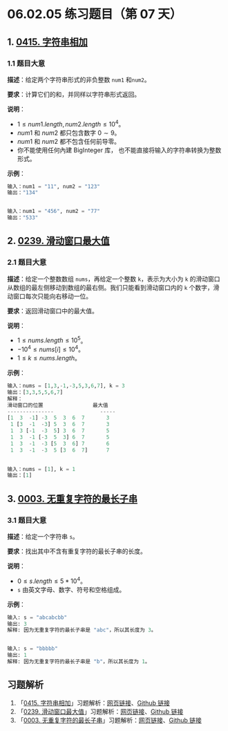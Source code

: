 # 06.02.05 练习题目（第 07 天）

## 1. [0415. 字符串相加](https://leetcode.cn/problems/add-strings/)

### 1.1 题目大意

**描述**：给定两个字符串形式的非负整数 `num1` 和`num2`。

**要求**：计算它们的和，并同样以字符串形式返回。

**说明**：

- $1 \le num1.length, num2.length \le 10^4$。
- $num1$ 和 $num2$ 都只包含数字 $0 \sim 9$。
- $num1$ 和 $num2$ 都不包含任何前导零。
- 你不能使用任何內建 BigInteger 库， 也不能直接将输入的字符串转换为整数形式。

**示例**：

```python
输入：num1 = "11", num2 = "123"
输出："134"


输入：num1 = "456", num2 = "77"
输出："533"
```

## 2. [0239. 滑动窗口最大值](https://leetcode.cn/problems/sliding-window-maximum/)

### 2.1 题目大意

**描述**：给定一个整数数组 `nums`，再给定一个整数 `k`，表示为大小为 `k` 的滑动窗口从数组的最左侧移动到数组的最右侧。我们只能看到滑动窗口内的 `k` 个数字，滑动窗口每次只能向右移动一位。

**要求**：返回滑动窗口中的最大值。

**说明**：

- $1 \le nums.length \le 10^5$。
- $-10^4 \le nums[i] \le 10^4$。
- $1 \le k \le nums.length$。

**示例**：

```python
输入：nums = [1,3,-1,-3,5,3,6,7], k = 3
输出：[3,3,5,5,6,7]
解释：
滑动窗口的位置                最大值
---------------               -----
[1  3  -1] -3  5  3  6  7       3
 1 [3  -1  -3] 5  3  6  7       3
 1  3 [-1  -3  5] 3  6  7       5
 1  3  -1 [-3  5  3] 6  7       5
 1  3  -1  -3 [5  3  6] 7       6
 1  3  -1  -3  5 [3  6  7]      7

 
输入：nums = [1], k = 1
输出：[1]
```

## 3. [0003. 无重复字符的最长子串](https://leetcode.cn/problems/longest-substring-without-repeating-characters/)

### 3.1 题目大意

**描述**：给定一个字符串 `s`。

**要求**：找出其中不含有重复字符的最长子串的长度。

**说明**：

- $0 \le s.length \le 5 * 10^4$。
- `s` 由英文字母、数字、符号和空格组成。

**示例**：

```python
输入: s = "abcabcbb"
输出: 3 
解释: 因为无重复字符的最长子串是 "abc"，所以其长度为 3。


输入: s = "bbbbb"
输出: 1
解释: 因为无重复字符的最长子串是 "b"，所以其长度为 1。
```

## 习题解析

1. 「[0415. 字符串相加](https://leetcode.cn/problems/add-strings/)」习题解析：[网页链接](https://datawhalechina.github.io/leetcode-notes/#/solutions/0415)、[Github 链接](https://github.com/datawhalechina/leetcode-notes/blob/main/docs/solutions/0415.md)
2. 「[0239. 滑动窗口最大值](https://leetcode.cn/problems/sliding-window-maximum/)」习题解析：[网页链接](https://datawhalechina.github.io/leetcode-notes/#/solutions/0239)、[Github 链接](https://github.com/datawhalechina/leetcode-notes/blob/main/docs/solutions/0239.md)
3. 「[0003. 无重复字符的最长子串](https://leetcode.cn/problems/longest-substring-without-repeating-characters/)」习题解析：[网页链接](https://datawhalechina.github.io/leetcode-notes/#/solutions/0003)、[Github 链接](https://github.com/datawhalechina/leetcode-notes/blob/main/docs/solutions/0003.md)

